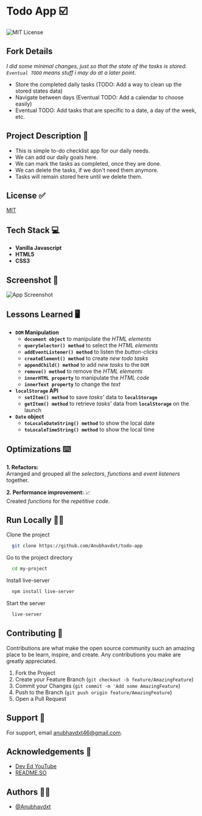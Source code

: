 # Todo App ☑️

![MIT License](https://img.shields.io/apm/l/atomic-design-ui.svg?)

## Fork Details
_I did some minimal changes, just so that the state of the tasks is stored. `Eventual TODO` means stuff i may do at a later point._
- Store the completed daily tasks (TODO: Add a way to clean up the stored states data)
- Navigate between days (Eventual TODO: Add a calendar to choose easily)
- Eventual TODO: Add tasks that are specific to a date, a day of the week, etc.

## Project Description 📑

- This is simple to-do checklist app for our daily needs.
- We can add our daily goals here.
- We can mark the tasks as completed, once they are done.
- We can delete the tasks, if we don't need them anymore.
- Tasks will remain stored here until we delete them.

## License ✅

[MIT](https://github.com/tterb/atomic-design-ui/blob/master/LICENSEs)

## Tech Stack 💻

- **Vanilla Javascript**
- **HTML5**
- **CSS3**

## Screenshot 📸

![App Screenshot](images/todo-app-screenshot.jpg)

## Lessons Learned 🖥️

- **`DOM` Manipulation**
  - **`document object`** to manipulate the _HTML elements_
  - **`querySelector() method`** to select the _HTML elements_
  - **`addEventListener() method`** to listen the _button-clicks_
  - **`createElement() method`** to create _new todo tasks_
  - **`appendChild() method`** to add _new tasks_ to the `DOM`
  - **`remove() method`** to remove the _HTML elements_
  - **`innerHTML property`** to manipulate the _HTML code_
  - **`innerText property`** to change the _text_
- **`localStorage` API**
  - **`setItem() method`** to save _tasks'_ data to **`localStorage`**
  - **`getItem() method`** to retrieve _tasks'_ data from **`localStorage`** on the launch
- **`Date` object**
  - **`toLocaleDateString() method`** to show the local date
  - **`toLocaleTimeString() method`** to show the local time

## Optimizations ⌨️

**1. Refactors:**  
Arranged and grouped all the _selectors_, _functions_ and _event listeners_ together.

**2. Performance improvement:** 📈  
Created _functions_ for the _repetitive code_.

## Run Locally 🧑‍💻

Clone the project

```bash
  git clone https://github.com/Anubhavdxt/todo-app
```

Go to the project directory

```bash
  cd my-project
```

Install live-server

```bash
  npm install live-server
```

Start the server

```bash
  live-server
```

## Contributing 🤝

Contributions are what make the open source community such an amazing place to be learn, inspire, and create. Any contributions you make are greatly appreciated.

1. Fork the Project
2. Create your Feature Branch (`git checkout -b feature/AmazingFeature`)
3. Commit your Changes (`git commit -m 'Add some AmazingFeature`)
4. Push to the Branch (`git push origin feature/AmazingFeature`)
5. Open a Pull Request

## Support 📧

For support, email anubhavdxt46@gmail.com.

## Acknowledgements 🙏

- [Dev Ed YouTube](https://www.youtube.com/channel/UClb90NQQcskPUGDIXsQEz5Q)
- [README.SO](https://readme.so)

## Authors 👨‍💻

- [@Anubhavdxt](https://www.github.com/Anubhavdxt)
